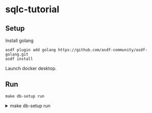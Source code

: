 # sqlc-tutorial

## Setup

Install golang

```
asdf plugin add golang https://github.com/asdf-community/asdf-golang.git
asdf install
```

Launch docker desktop.

## Run

```
make db-setup run
```

<details><summary> make db-setup run </summary>

```
 make db-setup run
docker-compose up -d
[+] Running 2/2
 ✔ Network sqlc-tutorial_default    Created                                                                                                      0.0s
 ✔ Container sqlc-tutorial-mysql-1  Started                                                                                                      0.1s
sleep 1 && mysqladmin -u root -h 127.0.0.1 --wait --count 3 ping || exit 1
mysqld is alive
mysql -u root -h 127.0.0.1 sqlc-tutorial1 < schema.sql
go run .
2024/07/16 21:57:15 []
2024/07/16 21:57:15 1
2024/07/16 21:57:15 true
```

</details>
